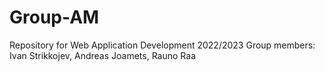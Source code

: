 # Group-AM
Repository for Web Application Development 2022/2023
Group members: Ivan Strikkojev, Andreas Joamets, Rauno Raa
